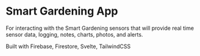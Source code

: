 # Smart Gardening App

For interacting with the Smart Gardening sensors that will provide real time sensor data, logging, notes, charts, photos, and alerts.

Built with Firebase, Firestore, Svelte, TailwindCSS